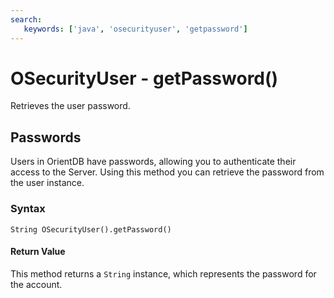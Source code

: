 ```yaml
---
search:
   keywords: ['java', 'osecurityuser', 'getpassword']
---
```


# OSecurityUser - getPassword()

Retrieves the user password.


## Passwords

Users in OrientDB have passwords, allowing you to authenticate their access to the Server.  Using this method you can retrieve the password from the user instance.

### Syntax

```
String OSecurityUser().getPassword()
```

#### Return Value

This method returns a `String` instance, which represents the password for the account.


